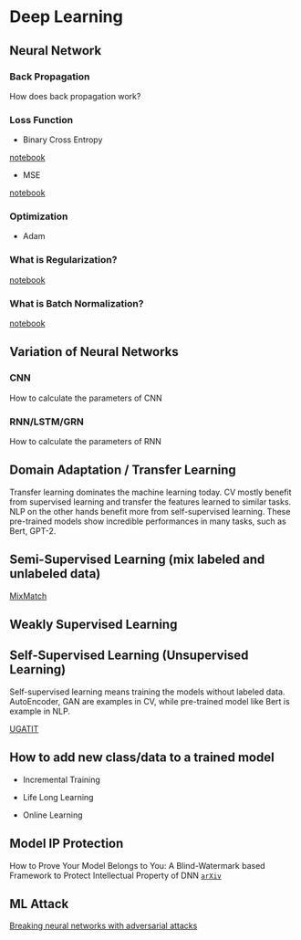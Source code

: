# Deep Learning

## Neural Network

### Back Propagation

How does back propagation work?

### Loss Function

* Binary Cross Entropy 

[notebook]()

* MSE 

[notebook]()

### Optimization

* Adam

### What is Regularization?

[notebook]()

### What is Batch Normalization?

[notebook]()

## Variation of Neural Networks

### CNN

How to calculate the parameters of CNN

### RNN/LSTM/GRN

How to calculate the parameters of RNN


## Domain Adaptation / Transfer Learning

Transfer learning dominates the machine learning today. CV mostly benefit from supervised learning and transfer the features learned to similar tasks. NLP on the other hands benefit more from self-supervised learning. These pre-trained models show incredible performances in many tasks, such as Bert, GPT-2.



## Semi-Supervised Learning (mix labeled and unlabeled data)

[MixMatch](https://github.com/google-research/mixmatch)

## Weakly Supervised Learning

## Self-Supervised Learning (Unsupervised Learning)

Self-supervised learning means training the models without labeled data. AutoEncoder, GAN are examples in CV, while pre-trained model like Bert is example in NLP.

[UGATIT](https://github.com/taki0112/UGATIT?utm_source=mybridge&utm_medium=blog&utm_campaign=read_more)

## How to add new class/data to a trained model

* Incremental Training

* Life Long Learning

* Online Learning

## Model IP Protection

How to Prove Your Model Belongs to You: A Blind-Watermark based Framework to Protect Intellectual Property of DNN [`arXiv`](https://arxiv.org/abs/1903.01743)


## ML Attack

[Breaking neural networks with adversarial attacks](https://towardsdatascience.com/breaking-neural-networks-with-adversarial-attacks-f4290a9a45aa)



